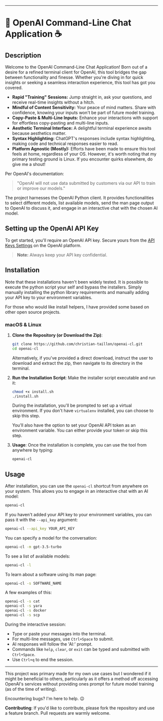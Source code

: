 
---

# 🤖 OpenAI Command-Line Chat Application ☕️

## Description
Welcome to the OpenAI Command-Line Chat Application! Born out of a desire for a refined terminal client for OpenAI, this tool bridges the gap between functionality and finesse. Whether you're diving in for quick insights or seeking a seamless interaction experience, this tool has got you covered.

- **Rapid "Training" Sessions:** Jump straight in, ask your questions, and receive real-time insights without a hitch.
- **Mindful of Content Sensitivity:** Your peace of mind matters. Share with confidence, knowing your inputs won't be part of future model training.
- **Copy-Paste & Multi-Line Inputs:** Enhance your interactions with support for effortless copy-pasting and multi-line inputs.
- **Aesthetic Terminal Interface:** A delightful terminal experience awaits because aesthetics matter.
- **Syntax Highlighting:** ChatGPT's responses include syntax highlighting, making code and technical responses easier to read.
- **Platform Agnostic (Mostly):** Efforts have been made to ensure this tool feels at home, regardless of your OS. However, it's worth noting that my primary testing ground is Linux. If you encounter quirks elsewhere, do give me a shout!

Per OpenAI's documentation:

> "OpenAI will not use data submitted by customers via our API to train or improve our models."

The project harnesses the OpenAI Python client. It provides functionalities to select different models, list available models, send the man page output to OpenAI to discuss it, and engage in an interactive chat with the chosen AI model.

## Setting up the OpenAI API Key
To get started, you'll require an OpenAI API key. Secure yours from the [API Keys Settings](https://platform.openai.com/account/api-keys) on the OpenAI platform.
> **Note:** Always keep your API key confidential.


## Installation
Note that these installations haven't been widely tested. It is possible to execute the python script your self and bypass the installers. Simply manually installing the python library requirements and manually adding your API key to your environment variables.

For those who would like install helpers, I have provided some based on other open source projects.

### macOS & Linux

1. **Clone the Repository (or Download the Zip)**:
   ```bash
   git clone https://github.com/christian-taillon/openai-cl.git
   cd openai-cl
   ```

   Alternatively, if you've provided a direct download, instruct the user to download and extract the zip, then navigate to its directory in the terminal.

2. **Run the Installation Script**:
   Make the installer script executable and run it:
   ```bash
   chmod +x install.sh
   ./install.sh
   ```

   During the installation, you'll be prompted to set up a virtual environment. If you don't have `virtualenv` installed, you can choose to skip this step.

   You'll also have the option to set your OpenAI API token as an environment variable. You can either provide your token or skip this step.

3. **Usage**:
   Once the installation is complete, you can use the tool from anywhere by typing:
   ```bash
   openai-cl
   ```

## Usage

After installation, you can use the `openai-cl` shortcut from anywhere on your system. This allows you to engage in an interactive chat with an AI model:

```bash
openai-cl
```

If you haven't added your API key to your environment variables, you can pass it with the `--api_key` argument:

```bash
openai-cl --api_key YOUR_API_KEY
```

You can specify a model for the conversation:

```bash
openai-cl -m gpt-3.5-turbo
```

To see a list of available models:

```bash
openai-cl -l
```

To learn about a software using its man page:

```bash
openai-cl -s SOFTWARE_NAME
```

A few examples of this:
```bash
openai-cl -s cat
openai-cl -s yara
openai-cl -s docker
openai-cl -s scp
```

During the interactive session:
- Type or paste your messages into the terminal.
- For multi-line messages, use `Ctrl+Space` to submit.
- AI responses will follow the 'AI:' prompt.
- Commands like `help`, `clear`, or `exit` can be typed and submitted with `Ctrl+Space`.
- Use `Ctrl+q` to end the session.

---

This project was primary made for my own use cases but I wondered if it might be beneficial to others, particularly as it offers a method off accessing OpenAI's services without providing ones prompt for future model training (as of the time of writing).

Encountering bugs? I'm here to help. 😉

**Contributing**: If you'd like to contribute, please fork the repository and use a feature branch. Pull requests are warmly welcome.
